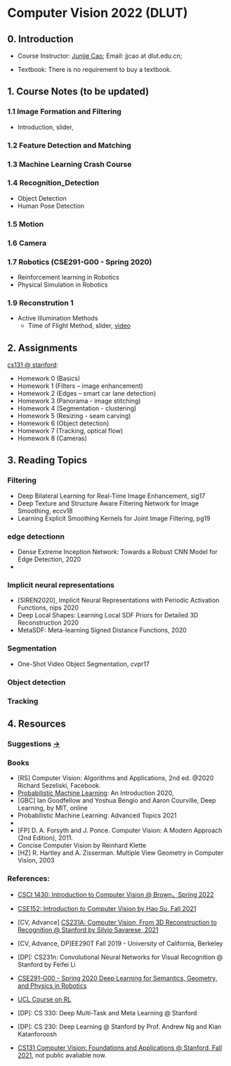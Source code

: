 # Computer Vision 2022 (DLUT)
## 0. Introduction

- Course Instructor: [Junjie Cao](http://jjcao.github.io/); Email: jjcao at dlut.edu.cn; 
<!-- - Lectures: “Tuesday & Thursdays at 18:00 - 18:45, 18:55 - 19:40. 研教楼312.”??? -->
- Textbook: There is no requirement to buy a textbook.

## 1. Course Notes (to be updated)
### 1.1 Image Formation and Filtering
- Introduction, slider, 
### 1.2 Feature Detection and Matching
### 1.3 Machine Learning Crash Course
### 1.4 Recognition_Detection
- Object Detection
- Human Pose Detection
### 1.5 Motion
### 1.6 Camera
### 1.7 Robotics (CSE291-G00 - Spring 2020)
- Reinforcement learning in Robotics
- Physical Simulation in Robotics
### 1.9 Reconstrution 1
- Active Illumination Methods
  - Time of Flight Method, slider, [video](https://fpcv.cs.columbia.edu/)


## 2. Assignments
[cs131 @ stanford](http://vision.stanford.edu/teaching/cs131_fall2021/assignments.html):
- Homework 0 (Basics)
- Homework 1 (Filters – image enhancement)
- Homework 2 (Edges – smart car lane detection)
- Homework 3 (Panorama - image stitching)
- Homework 4 (Segmentation - clustering)
- Homework 5 (Resizing - seam carving)
- Homework 6 (Object detection)
- Homework 7 (Tracking, optical flow)
- Homework 8 (Cameras)

## 3. Reading Topics
### Filtering
- Deep Bilateral Learning for Real-Time Image Enhancement, sig17
- Deep Texture and Structure Aware Filtering Network for Image Smoothing, eccv18
- Learning Explicit Smoothing Kernels for Joint Image Filtering, pg19

### edge detectionn
- Dense Extreme Inception Network: Towards a Robust CNN Model for Edge Detection, 2020
- 
### Implicit neural representations
<!-- - Implicit Geometric Regularization for Learning Shapes, 2020, Yaron Lipman -->
- [SIREN2020], Implicit Neural Representations with Periodic Activation Functions, nips 2020
- Deep Local Shapes: Learning Local SDF Priors for Detailed 3D Reconstruction 2020
- MetaSDF: Meta-learning Signed Distance Functions, 2020

### Segmentation
- One-Shot Video Object Segmentation, cvpr17

### Object detection

### Tracking

## 4. Resources
### Suggestions [->](https://github.com/jjcao-school/common/tree/main/for_students)

### Books 
- [RS] Computer Vision: Algorithms and Applications, 2nd ed. @2020 Richard Sezeliski, Facebook.
- [Probabilistic Machine Learning](https://github.com/probml/pml-book): An Introduction 2020, 
- [GBC] Ian Goodfellow and Yoshua Bengio and Aaron Courville, Deep Learning, by MIT, online
- Probabilistic Machine Learning: Advanced Topics 2021
- 
- [FP] D. A. Forsyth and J. Ponce. Computer Vision: A Modern Approach (2nd Edition), 2011.
- Concise Computer Vision by Reinhard Klette
- [HZ] R. Hartley and A. Zisserman. Multiple View Geometry in Computer Vision, 2003

### References:
- [CSCI 1430: Introduction to Computer Vision @ Brown，Spring 2022](https://browncsci1430.github.io/webpage/index.html)
- [CSE152: Introduction to Computer Vision by Hao Su, Fall 2021](https://haosulab.github.io/intro-cv/FA21/schedule.html)

- [CV, Advance] [CS231A: Computer Vision, From 3D Reconstruction to Recognition @ Stanford by Silvio Savarese, 2021](https://web.stanford.edu/class/cs231a/syllabus.html)
- [CV, Advance, DP]EE290T Fall 2019 - University of California, Berkeley
  
- [DP]: CS231n: Convolutional Neural Networks for Visual Recognition @ Stanford by Feifei Li
- [CSE291-G00 - Spring 2020 Deep Learning for Semantics, Geometry, and Physics in Robotics](https://robotmlcourse.github.io/SP20/schedule.html)
- [UCL Course on RL](https://www.davidsilver.uk/teaching/)
- [DP]: CS 330: Deep Multi-Task and Meta Learning @ Stanford
- [DP]: CS 230: Deep Learning @ Stanford by Prof. Andrew Ng and Kian Katanforoosh
  
- [CS131 Computer Vision: Foundations and Applications @ Stanford, Fall 2021](http://vision.stanford.edu/teaching/cs131_fall2122/), not public avaliable now.
